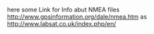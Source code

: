 here some Link for Info abut NMEA files 
http://www.gpsinformation.org/dale/nmea.htm
as
http://www.labsat.co.uk/index.php/en/
